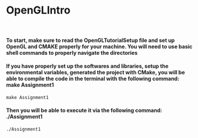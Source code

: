 # OpenGLIntro
<br/>

#### To start, make sure to read the OpenGLTutorialSetup file and set up OpenGL and CMAKE properly for your machine. You will need to use basic shell commands to properly navigate the directories

#### If you have properly set up the softwares and libraries, setup the environmental variables, generated the project with CMake, you will be able to compile the code in the terminal with the following command: make Assignment1
```
make Assignment1
```
#### Then you will be able to execute it via the following command: ./Assignment1
```
./Assignment1
```
